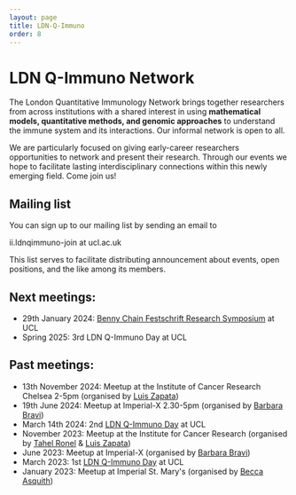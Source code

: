```yaml
---
layout: page
title: LDN-Q-Immuno
order: 8
---
```

# LDN Q-Immuno Network

The London Quantitative Immunology Network brings together researchers from across institutions with a shared interest in using **mathematical models, quantitative methods, and genomic approaches** to understand the immune system and its interactions. Our informal network is open to all.

We are particularly focused on giving early-career researchers opportunities to network and present their research. Through our events we hope to facilitate lasting interdisciplinary connections within this newly emerging field. Come join us!

## Mailing list
You can sign up to our mailing list by sending an email to  

ii.ldnqimmuno-join at ucl.ac.uk  

This list serves to facilitate distributing announcement about events, open positions, and the like among its members.

## Next meetings:
- 29th January 2024: [Benny Chain Festschrift Research Symposium](https://www.eventbrite.com/e/benny-chain-festschrift-research-symposium-tickets-1006953173047?aff=oddtdtcreator) at UCL 
- Spring 2025: 3rd LDN Q-Immuno Day at UCL

## Past meetings:
- 13th November 2024: Meetup at the Institute of Cancer Research Chelsea 2-5pm (organised by [Luis Zapata](https://www.icr.ac.uk/our-research/researchers-and-teams/dr-luis-zapata-ortiz))
- 19th June 2024: Meetup at Imperial-X 2.30-5pm (organised by [Barbara Bravi](https://www.imperial.ac.uk/people/b.bravi21))
- March 14th 2024: 2nd [LDN Q-Immuno Day](https://qimmuno.com/ldnday/) at UCL
- November 2023: Meetup at the Institute for Cancer Research (organised by [Tahel Ronel](https://scholar.google.com/citations?user=GxSxgP0AAAAJ) & [Luis Zapata](https://www.icr.ac.uk/our-research/researchers-and-teams/dr-luis-zapata-ortiz))
- June 2023: Meetup at Imperial-X (organised by [Barbara Bravi](https://www.imperial.ac.uk/people/b.bravi21))
- March 2023: 1st [LDN Q-Immuno Day](https://qimmuno.com/ldnday2023/) at UCL
- January 2023: Meetup at Imperial St. Mary's (organised by [Becca Asquith](https://www.imperial.ac.uk/people/b.asquith))

